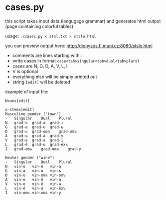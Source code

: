 # cases.py

this script takes input data (langugage grammar) and generates html output (page cointaining colorful tables)

usage: `./cases.py < stsl.txt > stslo.html`

you can preview output here: http://dionysos.fi.muni.cz:8080/stslo.html

- comments are lines starting with `-`
- write cases in format `case<tab>singular<tab>dual<tab>plural`
- cases are N, G, D, A, V, L, I
- V is optional
- everything else will be simply printed out
- string `[edit]` will be deleted

example of input file:
```
Nouns[edit]

o-stems[edit]
Masculine gender ("town")
-	Singular	Dual	Plural
N	grad-ъ	grad-a	grad-i
G	grad-a	grad-u	grad-ъ
D	grad-u	grad-oma	grad-omъ
A	grad-ъ	grad-a	grad-y
V	grad-e	grad-a	grad-i
L	grad-ě	grad-u	grad-ěxъ
I	grad-omь	grad-oma	grad-y

Neuter gender ("wine")
-	Singular	Dual	Plural
N	vin-o	vin-ě	vin-a
G	vin-a	vin-u	vin-ъ
D	vin-u	vin-oma	vin-omъ
A	vin-o	vin-ě	vin-a
V	vin-o	vin-ě	vin-a
L	vin-ě	vin-u	vin-ěxъ
I	vin-omь	vin-oma	vin-y
```
